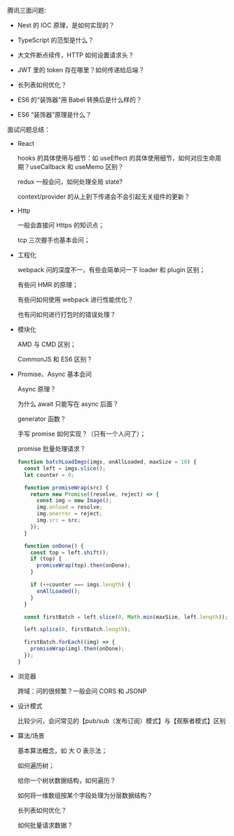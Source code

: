 腾讯三面问题:

- Nest 的 IOC 原理，是如何实现的？

- TypeScript 的范型是什么？

- 大文件断点续传，HTTP 如何设置请求头？

- JWT 里的 token 存在哪里？如何传递给后端？

- 长列表如何优化？

- ES6 的“装饰器”用 Babel 转换后是什么样的？

- ES6 “装饰器”原理是什么？

面试问题总结：

- React

  hooks 的具体使用与细节：如 useEffect 的具体使用细节，如何对应生命周期？useCallback 和 useMemo 区别？

  redux 一般会问，如何处理全局 state?

  context/provider 的从上到下传递会不会引起无关组件的更新？

- Http

  一般会直接问 Https 的知识点；

  tcp 三次握手也基本会问；

- 工程化

  webpack 问的深度不一，有些会简单问一下 loader 和 plugin 区别；

  有些问 HMR 的原理；

  有些问如何使用 webpack 进行性能优化？

  也有问如何进行打包时的错误处理？

- 模块化

  AMD 与 CMD 区别；

  CommonJS 和 ES6 区别？

- Promise、Async 基本会问

  Async 原理？

  为什么 await 只能写在 async 后面？

  generator 函数？

  手写 promise 如何实现？（只有一个人问了）；

  promise 批量处理请求？

  ```js
  function batchLoadImgs(imgs, onAllLoaded, maxSize = 10) {
    const left = imgs.slice();
    let counter = 0;

    function promiseWrap(src) {
      return new Promise((resolve, reject) => {
        const img = new Image();
        img.onload = resolve;
        img.onerror = reject;
        img.src = src;
      });
    }

    function onDone() {
      const top = left.shift();
      if (top) {
        promiseWrap(top).then(onDone);
      }

      if (++counter === imgs.length) {
        onAllLoaded();
      }
    }

    const firstBatch = left.slice(0, Math.min(maxSize, left.length));

    left.splice(0, firstBatch.length);

    firstBatch.forEach((img) => {
      promiseWrap(img).then(onDone);
    });
  }
  ```

- 浏览器

  跨域：问的很频繁？一般会问 CORS 和 JSONP

- 设计模式

  比较少问，会问常见的【pub/sub（发布订阅）模式】与【观察者模式】区别

- 算法/场景

  基本算法概念，如 大 O 表示法；

  如何遍历树；

  给你一个树状数据结构，如何遍历？

  如何将一维数组按某个字段处理为分层数据结构？

  长列表如何优化？

  如何批量请求数据？
